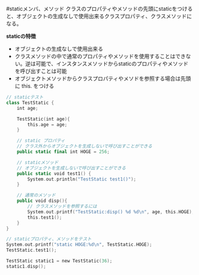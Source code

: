#staticメンバ、メソッド
クラスのプロパティやメソッドの先頭にstaticをつけると、オブジェクトの生成なしで使用出来るクラスプロパティ、クラスメソッドになる。


**staticの特徴**  

* オブジェクトの生成なしで使用出来る
* クラスメソッドの中で通常のプロパティやメソッドを使用することはできない。逆は可能で、インスタンスメソッドからstaticのプロパティやメソッドを呼び出すことは可能
* オブジェクトメソッドからクラスプロパティやメソドを参照する場合は先頭に this. をつける

```swift
// staticテスト
class TestStatic {
    int age;

    TestStatic(int age){
        this.age = age;
    }

    // static プロパティ
    // クラス外からオブジェクトを生成しないで呼び出すことができる
    public static final int HOGE = 256;

    // staticメソッド
    // オブジェクトを生成しないで呼び出すことができる
    public static void test1() {
        System.out.println("TestStatic test1()");
    }

    // 通常のメソッド
    public void disp(){
        // クラスメソッドを参照するには
        System.out.printf("TestStatic:disp() %d %d\n", age, this.HOGE);
        this.test1();
    }
}

// staticプロパティ、メソッドをテスト
System.out.printf("static HOGE:%d\n", TestStatic.HOGE);
TestStatic.test1();

TestStatic static1 = new TestStatic(36);
static1.disp();
```

